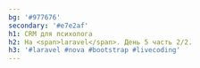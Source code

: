 ```yaml
---
bg: '#977676'
secondary: '#e7e2af'
h1: CRM для психолога
h2: На <span>laravel</span>. День 5 часть 2/2.
h3: '#laravel #nova #bootstrap #livecoding'
---
```

